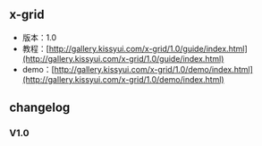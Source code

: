 ## x-grid

* 版本：1.0
* 教程：[http://gallery.kissyui.com/x-grid/1.0/guide/index.html](http://gallery.kissyui.com/x-grid/1.0/guide/index.html)
* demo：[http://gallery.kissyui.com/x-grid/1.0/demo/index.html](http://gallery.kissyui.com/x-grid/1.0/demo/index.html)

## changelog

### V1.0


